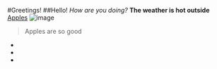 #Greetings!
##Hello!
*How are you doing?*
**The weather is hot outside**
[Apples](https://en.wikipedia.org/wiki/Apple)
![image](https://upload.wikimedia.org/wikipedia/commons/0/07/Honeycrisp-Apple.jpg)
>Apples are so good
*
*
*
